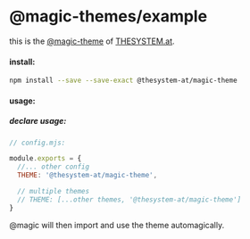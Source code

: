 # @magic-themes/example

this is the
[@magic-theme](https://github.com/magic-themes)
of [THESYSTEM.at](https://thesystem.at).

#### install:
```bash
npm install --save --save-exact @thesystem-at/magic-theme
```

#### usage:

##### declare usage:
```javascript
// config.mjs:

module.exports = {
  //... other config
  THEME: '@thesystem-at/magic-theme',

  // multiple themes
  // THEME: [...other themes, '@thesystem-at/magic-theme']
}
```

@magic will then import and use the theme automagically.
